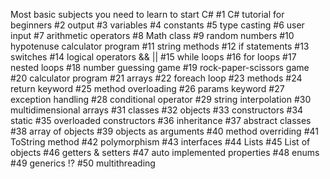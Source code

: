 Most basic subjects you need to learn to start C#
#1  C# tutorial for beginners 
#2  output 
#3  variables 
#4  constants 
#5  type casting 
#6  user input 
#7  arithmetic operators 
#8  Math class 
#9  random numbers 
#10 hypotenuse calculator program 
#11 string methods 
#12 if statements 
#13 switches 
#14 logical operators && || 
#15 while loops 
#16 for loops 
#17 nested loops 
#18 number guessing game 
#19 rock-paper-scissors game 
#20 calculator program 
#21 arrays 
#22 foreach loop 
#23 methods 
#24 return keyword 
#25 method overloading 
#26 params keyword 
#27 exception handling 
#28 conditional operator 
#29 string interpolation 
#30 multidimensional arrays 
#31 classes 
#32 objects 
#33 constructors 
#34 static 
#35 overloaded constructors 
#36 inheritance 
#37 abstract classes 
#38 array of objects 
#39 objects as arguments 
#40 method overriding 
#41 ToString method 
#42 polymorphism 
#43 interfaces 
#44 Lists 
#45 List of objects 
#46 getters & setters 
#47 auto implemented properties 
#48 enums 
#49 generics ⁉
#50 multithreading 
